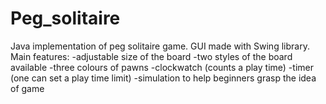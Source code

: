 # Peg_solitaire
Java implementation of peg solitaire game. 
GUI made with Swing library.
Main features:
-adjustable size of the board
-two styles of the board available
-three colours of pawns
-clockwatch (counts a play time)
-timer (one can set a play time limit)
-simulation to help beginners grasp the idea of game
